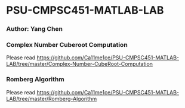 # PSU-CMPSC451-MATLAB-LAB
### Author: Yang Chen
### Complex Number Cuberoot Computation
Please read https://github.com/Ca11me1ce/PSU-CMPSC451-MATLAB-LAB/tree/master/Complex-Number-CubeRoot-Computation <br>

### Romberg Algorithm
Please read https://github.com/Ca11me1ce/PSU-CMPSC451-MATLAB-LAB/tree/master/Romberg-Algorithm <br>
